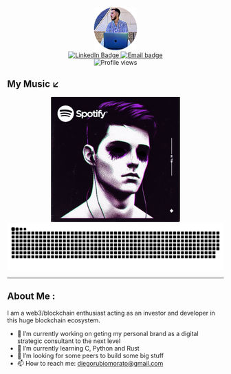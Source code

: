 <!-- https://shields.io/ -->
<div id="header" align="center">
  <img src="media/git-pic-round.png" width="100"/>
  <div id="badges">
	<a href="https://www.linkedin.com/in/diego-rubio-morato/">
		<img src="https://img.shields.io/badge/LinkedIn-393C46?style=for-the-badge&logo=LinkedIn&logoColor=0A66C2" alt="LinkedIn Badge"/>
	</a>
	<a href="mailto:contacto@diegorubiomorato.me">
		<img src="https://img.shields.io/badge/contacto@diegorubiomorato.me-393C46?style=for-the-badge&logo=Gmail" alt="Email badge"/>
	</a>
</div>
<img src="https://komarev.com/ghpvc/?username=zarpos&style=flat-square&color=FBA92C" 
        alt="Profile views"/>
</div>



## My Music ↙️ 
<div style="display: block; margin: 0 auto;" align = "center">
  <img src="media/spoty_new.jpg" alt="Portada" width="300" href="https://open.spotify.com/playlist/31234567890">
</div>

<div align="center">
  <img  src="https://github.com/1999AZZAR/1999AZZAR/blob/main/resources/img/grid-snake.svg"
       alt="snake" /></a>
</div>

---


## About Me :

I am a web3/blockchain enthusiast acting as an investor and developer in this huge blockchain ecosystem.

- 🔭 I’m currently working on geting my personal brand as a digital strategic consultant to the next level
- 🌱 I’m currently learning C, Python and Rust
- 🤔 I’m looking for some peers to build some big stuff
- 📫 How to reach me: diegorubiomorato@gmail.com

